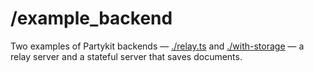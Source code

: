 # /example_backend

Two examples of Partykit backends &mdash; [./relay.ts](./relay.ts) and
[./with-storage](./with-storage.ts) &mdash; a relay server and a stateful
server that saves documents.
